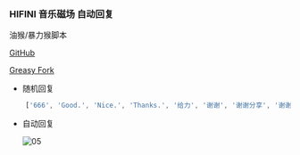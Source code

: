 ### HIFINI 音乐磁场 自动回复

油猴/暴力猴脚本

[GitHub](https://github.com/ewigl/hus)

[Greasy Fork](https://greasyfork.org/zh-CN/scripts/502411-hifini-%E9%9F%B3%E4%B9%90%E7%A3%81%E5%9C%BA-%E5%A2%9E%E5%BC%BA)

-   随机回复

```Javascript
    ['666', 'Good.', 'Nice.', 'Thanks.', '给力', '谢谢', '谢谢分享', '谢谢大佬', '感谢', '感谢分享', '感谢大佬'],
```

-   自动回复

    ![05](https://raw.githubusercontent.com/ewigl/hus/main/images/00.png)
